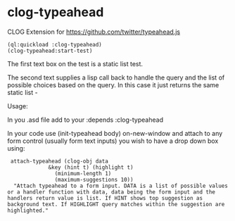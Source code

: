 # clog-typeahead
CLOG Extension for https://github.com/twitter/typeahead.js

```
(ql:quickload :clog-typeahead)
(clog-typeahead:start-test)
```

The first text box on the test is a static list test.

The second text supplies a lisp call back to handle
the query and the list of possible choices based on
the query. In this case it just returns the same static
list -

Usage:

In you .asd file add to your :depends :clog-typeahead

In your code use (init-typeahead body) on-new-window
and attach to any form control (usually form text inputs)
you wish to have a drop down box using:

```
 attach-typeahead (clog-obj data
			 &key (hint t) (highlight t)
			   (minimum-length 1)
			   (maximum-suggestions 10))
  "Attach typeahead to a form input. DATA is a list of possible values
or a handler function with data, data being the form input and the
handlers return value is list. If HINT shows top suggestion as
background text. If HIGHLIGHT query matches within the suggestion are
highlighted."
```
